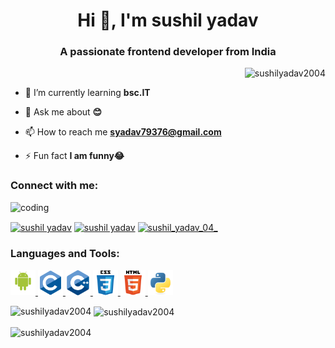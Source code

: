 <h1 align="center">Hi 👋, I'm sushil yadav</h1>
<h3 align="center">A passionate frontend developer from India</h3>

<p align="right"> <img src="https://komarev.com/ghpvc/?username=sushilyadav2004&label=Profile%20views&color=0e75b6&style=flat" alt="sushilyadav2004" /> </p>

- 🌱 I’m currently learning **bsc.IT**

- 💬 Ask me about **😊**

- 📫 How to reach me **syadav79376@gmail.com**

- ⚡ Fun fact **I am funny😂**

<h3 align="left">Connect with me:</h3>
<img aligin="right" alt="coding" width="400" src="https://rajacepat.com/assets/frontend/img/webdev.gif">

<p align="left">
<a href="https://linkedin.com/in/sushil yadav" target="blank"><img align="center" src="https://raw.githubusercontent.com/rahuldkjain/github-profile-readme-generator/master/src/images/icons/Social/linked-in-alt.svg" alt="sushil yadav" height="30" width="40" /></a>
<a href="https://fb.com/sushil yadav" target="blank"><img align="center" src="https://raw.githubusercontent.com/rahuldkjain/github-profile-readme-generator/master/src/images/icons/Social/facebook.svg" alt="sushil yadav" height="30" width="40" /></a>
<a href="https://instagram.com/sushil_yadav_04_" target="blank"><img align="center" src="https://raw.githubusercontent.com/rahuldkjain/github-profile-readme-generator/master/src/images/icons/Social/instagram.svg" alt="sushil_yadav_04_" height="30" width="40" /></a>
</p>

<h3 align="left">Languages and Tools:</h3>
<p align="left"> <a href="https://developer.android.com" target="_blank" rel="noreferrer"> <img src="https://raw.githubusercontent.com/devicons/devicon/master/icons/android/android-original-wordmark.svg" alt="android" width="40" height="40"/> </a> <a href="https://www.cprogramming.com/" target="_blank" rel="noreferrer"> <img src="https://raw.githubusercontent.com/devicons/devicon/master/icons/c/c-original.svg" alt="c" width="40" height="40"/> </a> <a href="https://www.w3schools.com/cpp/" target="_blank" rel="noreferrer"> <img src="https://raw.githubusercontent.com/devicons/devicon/master/icons/cplusplus/cplusplus-original.svg" alt="cplusplus" width="40" height="40"/> </a> <a href="https://www.w3schools.com/css/" target="_blank" rel="noreferrer"> <img src="https://raw.githubusercontent.com/devicons/devicon/master/icons/css3/css3-original-wordmark.svg" alt="css3" width="40" height="40"/> </a> <a href="https://www.w3.org/html/" target="_blank" rel="noreferrer"> <img src="https://raw.githubusercontent.com/devicons/devicon/master/icons/html5/html5-original-wordmark.svg" alt="html5" width="40" height="40"/> </a> <a href="https://www.python.org" target="_blank" rel="noreferrer"> <img src="https://raw.githubusercontent.com/devicons/devicon/master/icons/python/python-original.svg" alt="python" width="40" height="40"/> </a> </p>

<p><img align="left" src="https://github-readme-stats.vercel.app/api/top-langs?username=sushilyadav2004&show_icons=true&locale=en&layout=compact" alt="sushilyadav2004" /></p>

<p>&nbsp;<img align="center" src="https://github-readme-stats.vercel.app/api?username=sushilyadav2004&show_icons=true&locale=en" alt="sushilyadav2004" /></p>

<p><img align="center" src="https://github-readme-streak-stats.herokuapp.com/?user=sushilyadav2004&" alt="sushilyadav2004" /></p>
